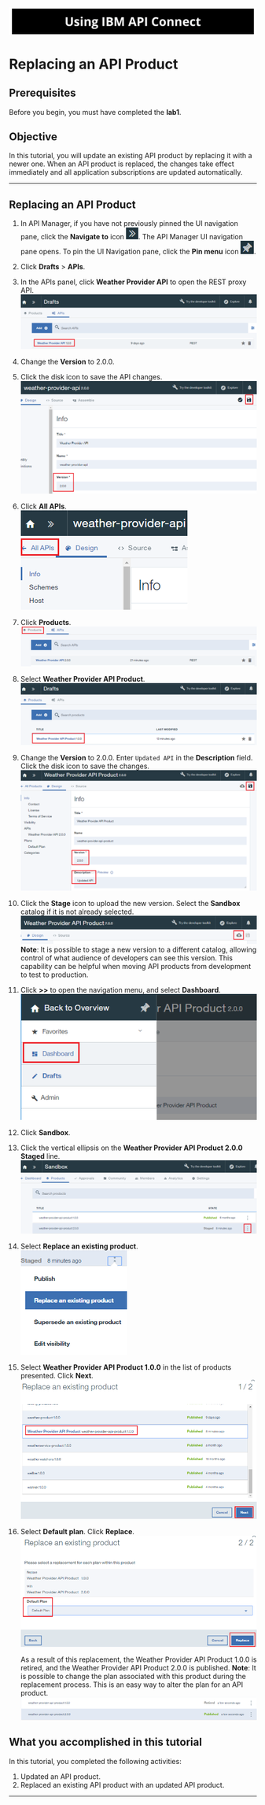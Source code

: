 
![image-20190109183130799](images/image-20190109183130799-7055090.png)



# Replacing an API Product



## Prerequisites

Before you begin, you must have completed the **lab1**.

## Objective

In this tutorial, you will update an existing API product by replacing it with a newer one. When an API product is replaced, the changes take effect immediately and all application subscriptions are updated automatically.  

---
## Replacing an API Product
1. In API Manager, if you have not previously pinned the UI navigation pane, click the **Navigate to** icon ![](images/navigate-to.png). The API Manager UI navigation pane opens. To pin the UI Navigation pane, click the **Pin menu** icon ![](images/pinned.png).

2. Click **Drafts** > **APIs**.

3. In the APIs panel, click **Weather Provider API** to open the REST proxy API.  
  ![](images/rep-api-list.png)

4. Change the **Version** to 2.0.0.  

5. Click the disk icon to save the API changes.  
  ![](images/rep-change-version.png)

6. Click **All APIs**.  
  ![](images/rep-all-apis.png)

7. Click **Products**.  
  ![](images/rep-api-list-2.png)

8. Select **Weather Provider API Product**.  
  ![](images/rep-draft-prod-list.png)

9. Change the **Version** to 2.0.0. Enter `Updated API` in the **Description** field. Click the disk icon to save the changes.  
  ![](images/rep-update-prod.png)

10. Click the **Stage** icon to upload the new version. Select the **Sandbox** catalog if it is not already selected.
  ![](images/rep-stage-prod-2.png)
    **Note**: It is possible to stage a new version to a different catalog, allowing control of what audience of developers can see this version. This capability can be helpful when moving API products from development to test to production.

11. Click **>>** to open the navigation menu, and select **Dashboard**.  
   ![](images/rep-dashboard.png)

12. Click **Sandbox**.  

13. Click the vertical ellipsis on the **Weather Provider API Product 2.0.0 Staged** line.  
   ![](images/rep-dash-prod-list-2.png)

14. Select **Replace an existing product**.  
   ![](images/rep-replace-prod.png)

15. Select **Weather Provider API Product 1.0.0** in the list of products presented. Click **Next**.  
   ![](images/rep-replace-dialog.png)

16. Select **Default plan**. Click **Replace**.  
   ![](images/rep-replace-dialog-2.png)

     As a result of this replacement, the Weather Provider API Product 1.0.0 is retired, and the Weather Provider API Product 2.0.0  is published. **Note**: It is possible to change the plan associated with this product during the replacement process. This is an easy way to alter the plan for an API product.
    ![](images/rep-prod-retired.png) 


## What you accomplished in this tutorial

In this tutorial, you completed the following activities:
1. Updated an API product.
2. Replaced an existing API product with an updated API product.

---








